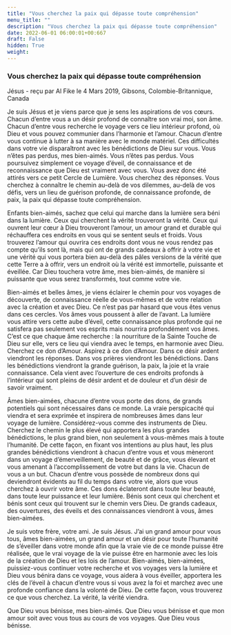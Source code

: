 ```yaml
---
title: "Vous cherchez la paix qui dépasse toute compréhension"
menu_title: ""
description: "Vous cherchez la paix qui dépasse toute compréhension"
date: 2022-06-01 06:00:01+00:667
draft: False
hidden: True
weight:
---
```

### Vous cherchez la paix qui dépasse toute compréhension

Jésus - reçu par Al Fike le 4 Mars 2019, Gibsons, Colombie-Britannique, Canada

Je suis Jésus et je viens parce que je sens les aspirations de vos cœurs. Chacun d’entre vous a un désir profond de connaître son vrai moi, son âme. Chacun d’entre vous recherche le voyage vers ce lieu intérieur profond, où Dieu et vous pouvez communier dans l’harmonie et l’amour. Chacun d’entre vous continue à lutter à sa manière avec le monde matériel. Ces difficultés dans votre vie disparaîtront avec les bénédictions de Dieu sur vous. Vous n’êtes pas perdus, mes bien-aimés. Vous n’êtes pas perdus. Vous poursuivez simplement ce voyage d’éveil, de connaissance et de reconnaissance que Dieu est vraiment avec vous. Vous avez donc été attirés vers ce petit Cercle de Lumière. Vous cherchez des réponses. Vous cherchez à connaître le chemin au-delà de vos dilemmes, au-delà de vos défis, vers un lieu de guérison profonde, de connaissance profonde, de paix, la paix qui dépasse toute compréhension.

Enfants bien-aimés, sachez que celui qui marche dans la lumière sera béni dans la lumière. Ceux qui cherchent la vérité trouveront la vérité. Ceux qui ouvrent leur cœur à Dieu trouveront l’amour, un amour grand et durable qui réchauffera ces endroits en vous qui se sentent seuls et froids. Vous trouverez l’amour qui ouvrira ces endroits dont vous ne vous rendez pas compte qu’ils sont là, mais qui ont de grands cadeaux à offrir à votre vie et une vérité qui vous portera bien au-delà des pâles versions de la vérité que cette Terre a à offrir, vers un endroit où la vérité est immortelle, puissante et éveillée. Car Dieu touchera votre âme, mes bien-aimés, de manière si puissante que vous serez transformés, tout comme votre vie.

Bien-aimés et belles âmes, je viens éclairer le chemin pour vos voyages de découverte, de connaissance réelle de vous-mêmes et de votre relation avec la création et avec Dieu. Ce n’est pas par hasard que vous êtes venus dans ces cercles. Vos âmes vous poussent à aller de l’avant. La lumière vous attire vers cette aube d’éveil, cette connaissance plus profonde qui ne satisfera pas seulement vos esprits mais nourrira profondément vos âmes. C’est ce que chaque âme recherche : la nourriture de la Sainte Touche de Dieu sur elle, vers ce lieu qui viendra avec le temps, en harmonie avec Dieu. Cherchez ce don d’Amour. Aspirez à ce don d’Amour. Dans ce désir ardent viendront les réponses. Dans vos prières viendront les bénédictions. Dans les bénédictions viendront la grande guérison, la paix, la joie et la vraie connaissance. Cela vient avec l’ouverture de ces endroits profonds à l’intérieur qui sont pleins de désir ardent et de douleur et d’un désir de savoir vraiment.

Âmes bien-aimées, chacune d’entre vous porte des dons, de grands potentiels qui sont nécessaires dans ce monde. La vraie perspicacité qui viendra et sera exprimée et inspirera de nombreuses âmes dans leur voyage de lumière. Considérez-vous comme des instruments de Dieu. Cherchez le chemin le plus élevé qui apportera les plus grandes bénédictions, le plus grand bien, non seulement à vous-mêmes mais à toute l’humanité. De cette façon, en fixant vos intentions au plus haut, les plus grandes bénédictions viendront à chacun d’entre vous et vous mèneront dans un voyage d’émerveillement, de beauté et de grâce, vous élevant et vous amenant à l’accomplissement de votre but dans la vie. Chacun de vous a un but. Chacun d’entre vous possède de nombreux dons qui deviendront évidents au fil du temps dans votre vie, alors que vous cherchez à ouvrir votre âme. Ces dons éclateront dans toute leur beauté, dans toute leur puissance et leur lumière. Bénis sont ceux qui cherchent et bénis sont ceux qui trouvent sur le chemin vers Dieu. De grands cadeaux, des ouvertures, des éveils et des connaissances viendront à vous, âmes bien-aimées.

Je suis votre frère, votre ami. Je suis Jésus. J’ai un grand amour pour vous tous, âmes bien-aimées, un grand amour et un désir pour toute l’humanité de s’éveiller dans votre monde afin que la vraie vie de ce monde puisse être réalisée, que le vrai voyage de la vie puisse être en harmonie avec les lois de la création de Dieu et les lois de l’amour.
Bien-aimés, bien-aimées, puissiez-vous continuer votre recherche et vos voyages vers la lumière et Dieu vous bénira dans ce voyage, vous aidera à vous éveiller, apportera les clés de l’éveil à chacun d’entre vous si vous avez la foi et marchez avec une profonde confiance dans la volonté de Dieu. De cette façon, vous trouverez ce que vous cherchez. La vérité, la vérité viendra.

Que Dieu vous bénisse, mes bien-aimés. Que Dieu vous bénisse et que mon amour soit avec vous tous au cours de vos voyages. Que Dieu vous bénisse.



